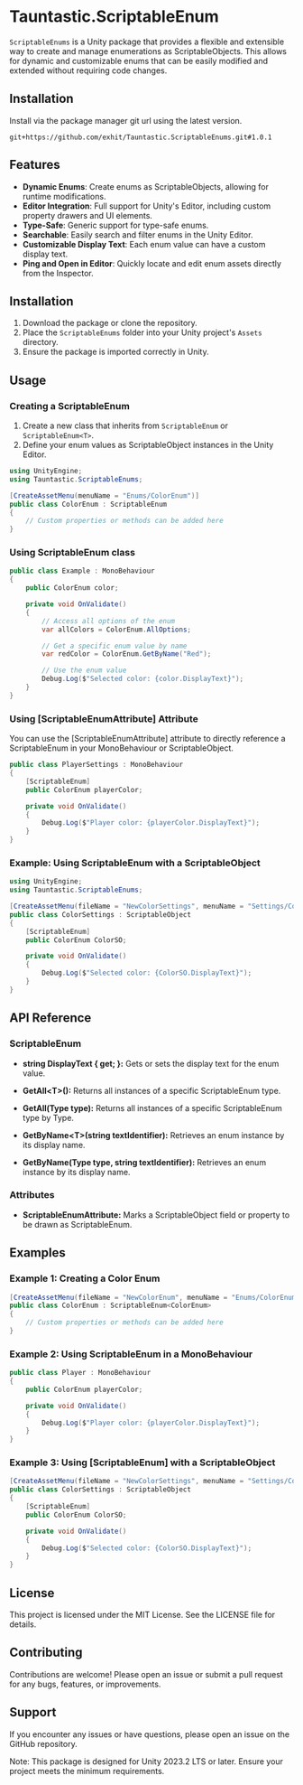# Tauntastic.ScriptableEnum

`ScriptableEnums` is a Unity package that provides a flexible and extensible way to create and manage enumerations as ScriptableObjects. This allows for dynamic and customizable enums that can be easily modified and extended without requiring code changes.

## Installation

Install via the package manager git url using the latest version.
```
git+https://github.com/exhit/Tauntastic.ScriptableEnums.git#1.0.1
```

## Features

- **Dynamic Enums**: Create enums as ScriptableObjects, allowing for runtime modifications.
- **Editor Integration**: Full support for Unity's Editor, including custom property drawers and UI elements.
- **Type-Safe**: Generic support for type-safe enums.
- **Searchable**: Easily search and filter enums in the Unity Editor.
- **Customizable Display Text**: Each enum value can have a custom display text.
- **Ping and Open in Editor**: Quickly locate and edit enum assets directly from the Inspector.

## Installation

1. Download the package or clone the repository.
2. Place the `ScriptableEnums` folder into your Unity project's `Assets` directory.
3. Ensure the package is imported correctly in Unity.

## Usage

### Creating a ScriptableEnum

1. Create a new class that inherits from `ScriptableEnum` or `ScriptableEnum<T>`.
2. Define your enum values as ScriptableObject instances in the Unity Editor.

```csharp
using UnityEngine;
using Tauntastic.ScriptableEnums;

[CreateAssetMenu(menuName = "Enums/ColorEnum")]
public class ColorEnum : ScriptableEnum
{
    // Custom properties or methods can be added here
}
```
### Using ScriptableEnum<T> class

```csharp
public class Example : MonoBehaviour
{
    public ColorEnum color;

    private void OnValidate()
    {
        // Access all options of the enum
        var allColors = ColorEnum.AllOptions;

        // Get a specific enum value by name
        var redColor = ColorEnum.GetByName("Red");

        // Use the enum value
        Debug.Log($"Selected color: {color.DisplayText}");
    }
}
```
### Using [ScriptableEnumAttribute] Attribute

You can use the [ScriptableEnumAttribute] attribute to directly reference a ScriptableEnum in your MonoBehaviour or ScriptableObject.

```csharp
public class PlayerSettings : MonoBehaviour
{
    [ScriptableEnum]
    public ColorEnum playerColor;

    private void OnValidate()
    {
        Debug.Log($"Player color: {playerColor.DisplayText}");
    }
}
```


### Example: Using ScriptableEnum with a ScriptableObject

```csharp
using UnityEngine;
using Tauntastic.ScriptableEnums;

[CreateAssetMenu(fileName = "NewColorSettings", menuName = "Settings/ColorSettings")]
public class ColorSettings : ScriptableObject
{
    [ScriptableEnum]
    public ColorEnum ColorSO;

    private void OnValidate()
    {
        Debug.Log($"Selected color: {ColorSO.DisplayText}");
    }
}
```

## API Reference

### ScriptableEnum
- **string DisplayText { get; }:** Gets or sets the display text for the enum value.

- **GetAll\<T>():** Returns all instances of a specific ScriptableEnum type.

- **GetAll(Type type):** Returns all instances of a specific ScriptableEnum type by Type.

- **GetByName\<T>(string textIdentifier):** Retrieves an enum instance by its display name.

- **GetByName(Type type, string textIdentifier):** Retrieves an enum instance by its display name.

### Attributes
- **ScriptableEnumAttribute:** Marks a ScriptableObject field or property to be drawn as ScriptableEnum.

## Examples
### Example 1: Creating a Color Enum
```csharp
[CreateAssetMenu(fileName = "NewColorEnum", menuName = "Enums/ColorEnum")]
public class ColorEnum : ScriptableEnum<ColorEnum>
{
    // Custom properties or methods can be added here
}
```

### Example 2: Using ScriptableEnum in a MonoBehaviour
```csharp
public class Player : MonoBehaviour
{
    public ColorEnum playerColor;

    private void OnValidate()
    {
        Debug.Log($"Player color: {playerColor.DisplayText}");
    }
}
```
### Example 3: Using [ScriptableEnum] with a ScriptableObject
```csharp
[CreateAssetMenu(fileName = "NewColorSettings", menuName = "Settings/ColorSettings")]
public class ColorSettings : ScriptableObject
{
    [ScriptableEnum]
    public ColorEnum ColorSO;

    private void OnValidate()
    {
        Debug.Log($"Selected color: {ColorSO.DisplayText}");
    }
}
```
## License
This project is licensed under the MIT License. See the LICENSE file for details.

## Contributing
Contributions are welcome! Please open an issue or submit a pull request for any bugs, features, or improvements.

## Support
If you encounter any issues or have questions, please open an issue on the GitHub repository.

Note: This package is designed for Unity 2023.2 LTS or later. Ensure your project meets the minimum requirements.
